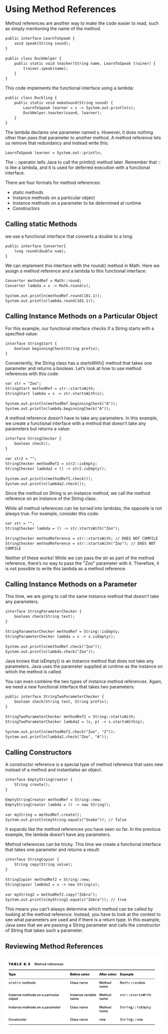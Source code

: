 # Using Method References

Method references are another way to make the code easier to read, such as simply mentioning the name of the method.

    public interface LearnToSpeak {
        void speak(String sound);
    }

    public class DuckHelper {
        public static void teacher(String name, LearnToSpeak trainer) {
            trainer.speak(name);
        }
    }

This code implements the functional interface using a lambda:

    public class Duckling {
        public static void makeSound(String sound) {
            LearnToSpeak learner = s -> System.out.println(s);
            DuckHelper.teacher(sound, learner);
        }
    }

The lambda declares one parameter named s. However, it does nothing other than pass that parameter to another method. A
method reference lets us remove that redundancy and instead write this:

    LearnToSpeak learner = System.out::println;

The :: operator tells Java to call the println() method later.
Remember that :: is like a lambda, and it is used for deferred execution with a functional interface.

There are four formats for method references:

- static methods
- Instance methods on a particular object
- Instance methods on a parameter to be determined at runtime
- Constructors

## Calling static Methods

we use a functional interface that converts a double to a long:

    public interface Converter{
        long round(double num);
    }

We can implement this interface with the round() method in Math. Here we assign a method reference and a lambda to this
functional interface:

    Converter methodRef = Math::round;
    Converter lambda = x -> Math.round(x);

    System.out.println(methodRef.round(101.1));
    System.out.println(lambda.round(101.1));

## Calling Instance Methods on a Particular Object

For this example, our functional interface checks if a String starts with a specified value:

    interface StringStart {
        boolean beginningCheck(String prefix);
    }

Conveniently, the String class has a startsWith() method that takes one parameter and returns a boolean. Let’s look at
how to use method references with this code:

    var str = "Zoo";
    StringStart methodRef = str::startsWith;
    StringStart lambda = s -> str.startsWith(s);

    System.out.println(methodRef.beginningCheck("A"));
    System.out.println(lambda.beginningCheck("A"));

A method reference doesn’t have to take any parameters. In this example, we create a functional interface with a method
that doesn’t take any parameters but returns a value:

    interface StringChecker { 
        boolean check();
    }

    var str2 = "";
    StringChecker methodRef2 = str2::isEmpty;
    StringChecker lambda2 = () -> str2.isEmpty();

    System.out.println(methodRef2.check());
    System.out.println(lambda2.check());

Since the method on String is an instance method, we call the method reference on an instance of the String class.

While all method references can be turned into lambdas, the opposite is not always true. For example, consider this
code:

    var str = "";
    StringChecker lambda = () -> str.startsWith("Zoo");

    StringChecker methodReference = str::startsWith; // DOES NOT COMPILE
    StringChecker methodReference = str::startsWith("Zoo"); // DOES NOT COMPILE

Neither of these works! While we can pass the str as part of the method reference, there’s no way to pass the "Zoo"
parameter with it. Therefore, it is not possible to write this lambda as a method reference.

## Calling Instance Methods on a Parameter

This time, we are going to call the same instance method that doesn’t take any parameters.

    interface StringParameterChecker { 
        boolean check(String text);
    }

    StringParameterChecker methodRef = String::isEmpty;
    StringParameterChecker lambda = s -> s.isEmpty();

    System.out.println(methodRef.check("Zoo"));
    System.out.println(lambda.check("Zoo"));

Java knows that isEmpty() is an instance method that does not take any parameters. Java uses the parameter supplied at
runtime as the instance on which the method is called.

You can even combine the two types of instance method references. Again, we need a new functional interface that takes
two parameters:

    public interface StringTwoParameterChecker {
        boolean check(String text, String prefix);
    }

    StringTwoParameterChecker methodRef2 = String::startsWith;
    StringTwoParameterChecker lambda2 = (s, p) -> s.startsWith(p);

    System.out.println(methodRef2.check("Zoo", "Z"));
    System.out.println(lambda2.check("Zoo", "A"));

## Calling Constructors

A constructor reference is a special type of method reference that uses new instead of a method and instantiates an
object.

    interface EmptyStringCreator { 
        String create();
    }

    EmptyStringCreator methodRef = String::new;
    EmptyStringCreator lambda = () -> new String();

    var myString = methodRef.create();
    System.out.println(myString.equals("Snake")); // false

It expands like the method references you have seen so far. In the previous example, the lambda doesn’t have any
parameters.

Method references can be tricky. This time we create a functional interface that takes one parameter and returns a
result:

    interface StringCopier { 
        String copy(String value);
    }

    StringCopier methodRef2 = String::new;
    StringCopier lambda2 = x -> new String(x);

    var myString2 = methodRef2.copy("Zebra");
    System.out.println(myString2.equals("Zebra")); // true

This means you can’t always determine which method can be called by looking at the method reference. Instead, you have
to look at the context to see what parameters are used and if there is a return type. In this example, Java sees that we
are passing a String parameter and calls the constructor of String that takes such a parameter.

## Reviewing Method References

![](usingmethodreference/method-reference.png)